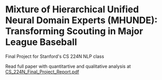 # Mixture of Hierarchical Unified Neural Domain Experts (MHUNDE): Transforming Scouting in Major League Baseball
Final Project for Stanford's CS 224N NLP class

Read full paper with quantitartive and qualitative analysis at [CS_224N_Final_Project_Report.pdf](https://github.com/amolpsingh/224Nfinproj/blob/main/CS_224N_Final_Project_Report.pdf)
